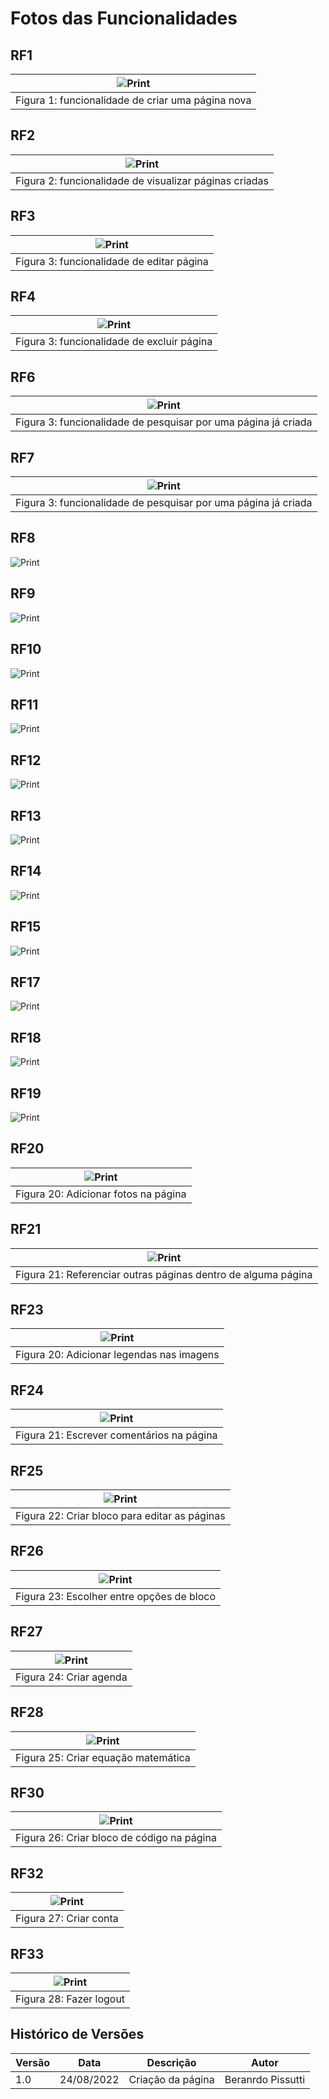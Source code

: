 # Fotos das Funcionalidades

## RF1

| ![Print](../_media/funcionalidades/add_page.png)  |
| ------------------------------------------------- |
| Figura 1: funcionalidade de criar uma página nova |

## RF2

| ![Print](../_media/funcionalidades/pag_criad_prev.png) |
| ------------------------------------------------------ |
| Figura 2: funcionalidade de visualizar páginas criadas |

## RF3

| ![Print](../_media/funcionalidades/edit_pag.png) |
| ------------------------------------------------ |
| Figura 3: funcionalidade de editar página        |

## RF4

| ![Print](../_media/funcionalidades/excl_pag.png) |
| ------------------------------------------------ |
| Figura 3: funcionalidade de excluir página       |

## RF6

| ![Print](../_media/funcionalidades/pesq_pag.png)               |
| -------------------------------------------------------------- |
| Figura 3: funcionalidade de pesquisar por uma página já criada |

## RF7

| ![Print](../_media/funcionalidades/font_pag.png)               |
| -------------------------------------------------------------- |
| Figura 3: funcionalidade de pesquisar por uma página já criada |

## RF8

![Print](../_media/funcionalidades/tam_font_pag.png)

## RF9

![Print](../_media/funcionalidades/larg_text_pag.png)

## RF10

![Print](../_media/funcionalidades/hist_page.png)

## RF11

![Print](../_media/funcionalidades/fav_pag.png)

## RF12

![Print](../_media/funcionalidades/link_pag.png)

## RF13

![Print](../_media/funcionalidades/aparen_sist.png)

## RF14

![Print](../_media/funcionalidades/foto_id_pag.png)

## RF15

![Print](../_media/funcionalidades/foto_id_work.png)

## RF17

![Print](../_media/funcionalidades/template_pag.png)

## RF18

![Print](../_media/funcionalidades/hist_dele_pag.png)

## RF19

![Print](../_media/funcionalidades/import_pag.png)

## RF20

| ![Print](../_media/funcionalidades/img_pag.png) |
| ----------------------------------------------- |
| Figura 20: Adicionar fotos na página            |

## RF21

| ![Print](../_media/funcionalidades/mensi_pag.png)             |
| ------------------------------------------------------------- |
| Figura 21: Referenciar outras páginas dentro de alguma página |

## RF23

| ![Print](../_media/funcionalidades/leg_img.png) |
| ----------------------------------------------- |
| Figura 20: Adicionar legendas nas imagens       |

## RF24

| ![Print](../_media/funcionalidades/escre_coment.png) |
| ---------------------------------------------------- |
| Figura 21: Escrever comentários na página            |

## RF25

| ![Print](../_media/funcionalidades/criar_block.png) |
| --------------------------------------------------- |
| Figura 22: Criar bloco para editar as páginas       |

## RF26

| ![Print](../_media/funcionalidades/criar_block.png) |
| --------------------------------------------------- |
| Figura 23: Escolher entre opções de bloco           |

## RF27

| ![Print](../_media/funcionalidades/agenda.png) |
| ---------------------------------------------- |
| Figura 24: Criar agenda                        |

## RF28

| ![Print](../_media/funcionalidades/criar_equa.png) |
| -------------------------------------------------- |
| Figura 25: Criar equação matemática                |

## RF30

| ![Print](../_media/funcionalidades/criar_codig.png) |
| --------------------------------------------------- |
| Figura 26: Criar bloco de código na página          |

## RF32

| ![Print](../_media/funcionalidades/criar_conta.png) |
| --------------------------------------------------- |
| Figura 27: Criar conta                              |

## RF33

| ![Print](../_media/funcionalidades/logout.png) |
| ---------------------------------------------- |
| Figura 28: Fazer logout                        |

## Histórico de Versões

| Versão | Data       | Descrição         | Autor             |
| ------ | ---------- | ----------------- | ----------------- |
| 1.0    | 24/08/2022 | Criação da página | Beranrdo Pissutti |
